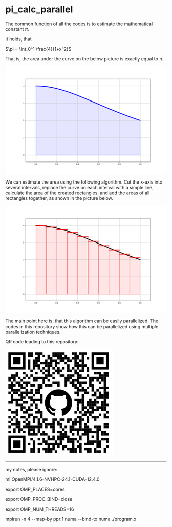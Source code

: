 
# pi_calc_parallel

The common function of all the codes is to estimate the mathematical constant $\pi$.

It holds, that

$\pi = \int_0^1 \frac{4}{1+x^2}$

That is, the area under the curve on the below picture is exactly equal to $\pi$.

![calculating PI as and integral](img_integral.png)

We can estimate the area using the following algorithm. Cut the x-axis into several intervals, replace the curve on each interval with a simple line, calculate the area of the created rectangles, and add the areas of all rectangles together, as shown in the picture below.

![calculating PI as a sum of rectangles](img_rectangles.png)

The main point here is, that this algorithm can be easily parallelized. The codes in this repository show how this can be parallelized using multiple parallelization techniques.

QR code leading to this repository:

![qr](img_qr.png)










---

my notes, please ignore:

ml OpenMPI/4.1.6-NVHPC-24.1-CUDA-12.4.0

export OMP_PLACES=cores

export OMP_PROC_BIND=close

export OMP_NUM_THREADS=16

mpirun -n 4 --map-by ppr:1:numa --bind-to numa ./program.x
